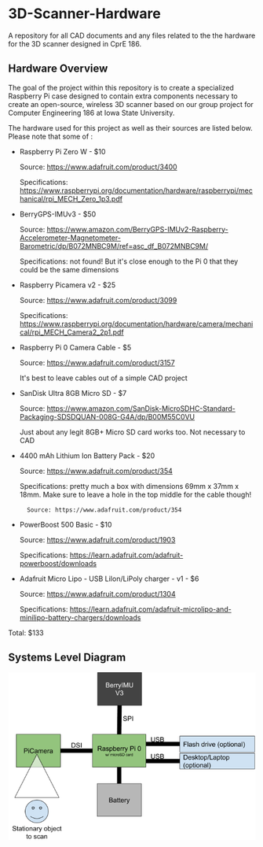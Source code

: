 # 3D-Scanner-Hardware
A repository for all CAD documents and any files related to the the hardware for the 3D scanner designed in CprE 186.


## Hardware Overview

The goal of the project within this repository is to create a specialized Raspberry Pi case
designed to contain extra components necessary to create an open-source, wireless 3D scanner
based on our group project for Computer Engineering 186 at Iowa State University.

The hardware used for this project as well as their sources are listed below. Please note that some of :

* Raspberry Pi Zero W - $10
	
	Source: https://www.adafruit.com/product/3400
	
	Specifications: https://www.raspberrypi.org/documentation/hardware/raspberrypi/mechanical/rpi_MECH_Zero_1p3.pdf

* BerryGPS-IMUv3 - $50
	
	Source: https://www.amazon.com/BerryGPS-IMUv2-Raspberry-Accelerometer-Magnetometer-Barometric/dp/B072MNBC9M/ref=asc_df_B072MNBC9M/
	
	Specifications: not found! But it's close enough to the Pi 0 that they could be the same dimensions

* Raspberry Picamera v2 - $25
	
	Source: https://www.adafruit.com/product/3099
	
	Specifications: https://www.raspberrypi.org/documentation/hardware/camera/mechanical/rpi_MECH_Camera2_2p1.pdf

* Raspberry Pi 0 Camera Cable - $5
	
	Source: https://www.adafruit.com/product/3157
	
	It's best to leave cables out of a simple CAD project

* SanDisk Ultra 8GB Micro SD - $7
	
	Source: https://www.amazon.com/SanDisk-MicroSDHC-Standard-Packaging-SDSDQUAN-008G-G4A/dp/B00M55C0VU
	
	Just about any legit 8GB+ Micro SD card works too. Not necessary to CAD

* 4400 mAh Lithium Ion Battery Pack - $20
	
	Source: https://www.adafruit.com/product/354
	
	Specifications: pretty much a box with dimensions 69mm x 37mm x 18mm. Make sure to leave a hole in the top middle for the cable though!
	
		Source: https://www.adafruit.com/product/354

* PowerBoost 500 Basic - $10
	
	Source: https://www.adafruit.com/product/1903
	
	Specifications: https://learn.adafruit.com/adafruit-powerboost/downloads

* Adafruit Micro Lipo - USB LiIon/LiPoly charger - v1 - $6
	
	Source: https://www.adafruit.com/product/1304
	
	Specifications: https://learn.adafruit.com/adafruit-microlipo-and-minilipo-battery-chargers/downloads

Total: $133

## Systems Level Diagram

![Systems Level Diagram](media/Systems%20Level%20Diagram.png)